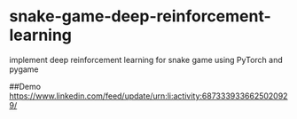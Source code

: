 # snake-game-deep-reinforcement-learning
implement deep reinforcement learning for snake game using PyTorch and pygame

##Demo
https://www.linkedin.com/feed/update/urn:li:activity:6873339336625020929/
